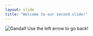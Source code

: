 ```yaml
---
layout: slide
title: "Welcome to our second slide!"
---
```

![Gandalf](https://media.giphy.com/media/Qs75BqLW44RrP0x6qL/giphy.gif)
Use the left arrow to go back!
